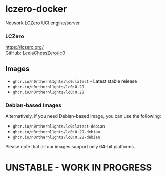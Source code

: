 # lczero-docker
Network LCZero UCI engine/server

### LCZero
https://lczero.org/ <br/>
GitHub: [LeelaChessZero/lc0](https://github.com/LeelaChessZero/lc0)


## Images
- `ghcr.io/n0rthernl1ghts/lc0:latest` - Latest stable release
- `ghcr.io/n0rthernl1ghts/lc0:0.29`
- `ghcr.io/n0rthernl1ghts/lc0:0.28`

### Debian-based Images
Alternatively, if you need Debian-based image, you can use the following:
- `ghcr.io/n0rthernl1ghts/lc0:latest-debian`
- `ghcr.io/n0rthernl1ghts/lc0:0.29-debian`
- `ghcr.io/n0rthernl1ghts/lc0:0.28-debian`


Please note that all our images support only 64-bit platforms.

# UNSTABLE - WORK IN PROGRESS

